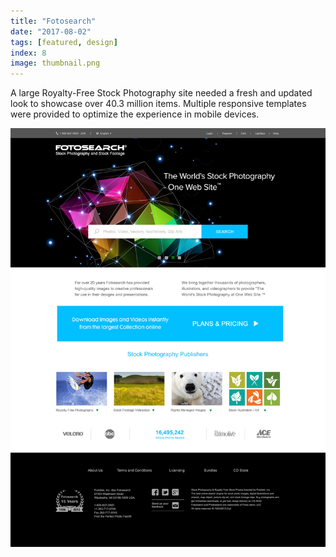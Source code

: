 ```yaml
---
title: "Fotosearch"
date: "2017-08-02"
tags: [featured, design]
index: 8
image: thumbnail.png
---
```


A large Royalty-Free Stock Photography site needed a fresh and updated look to showcase over 40.3 million items. Multiple responsive templates were provided to optimize the experience in mobile devices.

![alt text](./fotosearch-1.jpg "Fotosearch Home Page")
